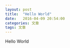 ```yaml
---
layout: post
title:  "Hello World"
date:   2016-04-09 20:54:00
categories: 文章
tags: 文章
---
```


Hello World
